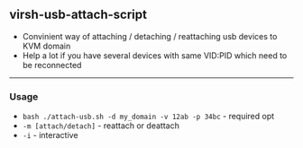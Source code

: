 virsh-usb-attach-script
---
- Convinient way of attaching / detaching / reattaching usb devices to KVM domain
- Help a lot if you have several devices with same VID:PID which need to be reconnected 
---
### Usage
- ```bash ./attach-usb.sh -d my_domain -v 12ab -p 34bc``` - required opt
- ```-m [attach/detach]``` - reattach or deattach
- ```-i``` - interactive

